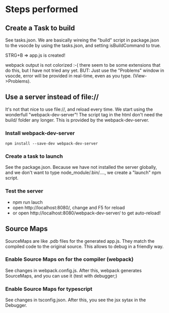 # Steps performed

## Create a Task to build

See tasks.json. We are basically wireing the "build" script in package.json to the vsocde by using the tasks.json,
and setting isBuildCommand to true.

STRG+B => app.js is created!

webpack output is not colorized :-( there seem to be some extensions that do this, but I have not tried any yet.
BUT: Just use the "Problems" window in vsocde, error will be provided in real-time, even as you type. (View->Problems).

## Use a server instead of file://

It's not that nice to use file://, and reload every time. We start using the wonderfull "webpack-dev-server"!
The script tag in the html don't need the build/ folder any longer. This is provided by the webpack-dev-server.

### Install webpack-dev-server

    npm install --save-dev webpack-dev-server

### Create a task to launch

See the package.json. Because we have not installed the server globally, and we don't want to type node_module/.bin/....,
we create a "launch" npm script.

### Test the server

* npm run lauch
* open http://localhost:8080/, change and F5 for reload
* or open http://localhost:8080/webpack-dev-server/ to get auto-reload!

## Source Maps

SourceMaps are like .pdb files for the generated app.js. They match the compiled code to the original source.
This allows to debug in a friendly way.

### Enable Source Maps on for the compiler (webpack)

See changes in webpack.config.js. After this, webpack generates SourceMaps, and you can use it (test with debugger;)

### Enable Source Maps for typescript

See changes in tsconfig.json. After this, you see the jsx sytax in the Debugger.

